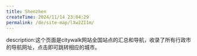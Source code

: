```yaml
---
title: Shenzhen
createTime: 2024/11/14 23:04:29
permalink: /de/site-map/lXw2ZI1m/
---
```

description:这个页面是citywalk网站全国站点的汇总和导航，收录了所有行政市的导航网址，点击即可跳转相应的城市。
<!-- @include: @shared-docs/site-map.md -->